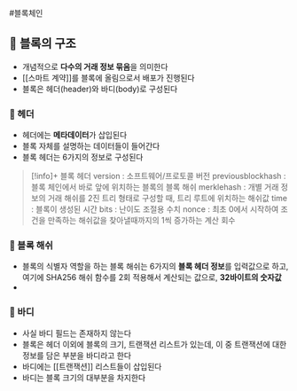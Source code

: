 ---
---

#블록체인 
## 🌈 블록의 구조
+ 개념적으로 **다수의 거래 정보 묶음**을 의미한다
+ [[스마트 계약]]를 블록에 올림으로서 배포가 진행된다
+ 블록은 헤더(header)와 바디(body)로 구성된다
### 📌 헤더
+ 헤더에는 **메타데이터**가 삽입된다
+ 블록 자체를 설명하는 데이터들이 들어간다
+ 블록 헤더는 6가지의 정보로 구성된다

> [!info]+ 블록 헤더
> version : 소프트웨어/프로토콜 버전
> previousblockhash : 블록 체인에서 바로 앞에 위치하는 블록의 블록 해쉬
> merklehash : 개별 거래 정보의 거래 해쉬를 2진 트리 형태로 구성할 때, 트리 루트에 위치하는 해쉬값
> time : 블록이 생성된 시간
> bits : 난이도 조절용 수치
> nonce : 최초 0에서 시작하여 조건을 만족하는 해쉬값을 찾아낼때까지의 1씩 증가하는 계산 회수

### 📌 블록 해쉬
+ 블록의 식별자 역할을 하는 블록 해쉬는 6가지의 **블록 헤더 정보**를 입력값으로 하고, 여기에 SHA256 해쉬 함수를 2회 적용해서 계산되는 값으로, **32바이트의 숫자값**
+ 
### 📌 바디
+ 사실 바디 필드는 존재하지 않는다
+ 블록은 헤더 이외에 블록의 크기, 트랜잭션 리스트가 있는데, 이 중 트랜잭션에 대한 정보를 담은 부분을 바디라고 한다
+ 바디에는 [[트랜잭션]] 리스트들이 삽입된다
+ 바디는 블록 크기의 대부분을 차지한다